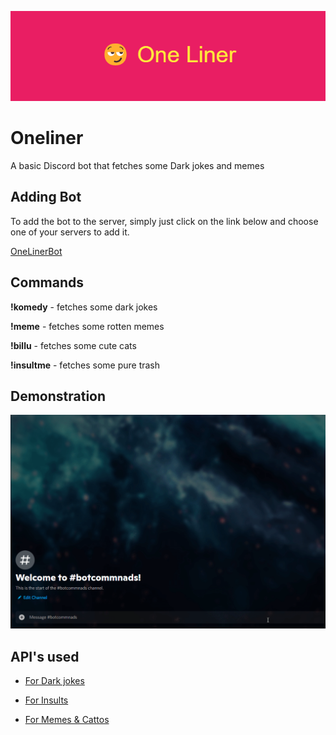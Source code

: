 ![alt text](https://github.com/hasi-b/Oneliner/blob/main/%F0%9F%98%8F_One_Liner%20(2).png?raw=true "OneLinerBot")


# Oneliner
A basic Discord bot that fetches some Dark jokes and memes

## Adding Bot 
To add the bot to the server, simply just click on the link below and choose one of your servers to add it.

[OneLinerBot](https://cutt.ly/bOMP1c7)

## Commands

**!komedy** - fetches some dark jokes

**!meme** - fetches some rotten memes

**!billu** - fetches some cute cats

**!insultme** - fetches some pure trash

## Demonstration

![alt text](https://github.com/hasi-b/Oneliner/blob/main/b9OxHqnyrM.gif?raw=true "Demonstration")

## API's used

* <a href="https://sv443.net/jokeapi/v2/" target="_blank">For Dark jokes</a>

* <a href="https://insult.mattbas.org/" target="_blank">For Insults</a>

* <a href="https://some-random-api.ml/" target="_blank">For Memes & Cattos</a>
